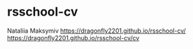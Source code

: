 # rsschool-cv
Nataliia Maksymiv https://dragonfly2201.github.io/rsschool-cv/ 
                  https://dragonfly2201.github.io/rsschool-cv/cv